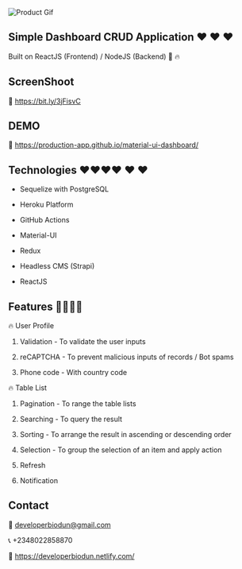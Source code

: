 ![Product Gif](src/assets/github/m2.gif)

## Simple Dashboard CRUD Application ❤️ ❤️ ❤️

Built on ReactJS (Frontend) / NodeJS (Backend) 🚀 🔥

## ScreenShoot

🔗 https://bit.ly/3jFisvC


## DEMO

🔗 https://production-app.github.io/material-ui-dashboard/

## Technologies ❤️❤️❤️❤️ ❤ ❤

- Sequelize with PostgreSQL

- Heroku Platform

- GitHub Actions

- Material-UI

- Redux

- Headless CMS (Strapi)

- ReactJS

## Features 🍓🍓🍓🍓

🔥 User Profile

1. Validation - To validate the user inputs

2. reCAPTCHA - To prevent malicious inputs of records / Bot spams

3. Phone code - With country code

🔥 Table List

1. Pagination - To range the table lists

2. Searching - To query the result

3. Sorting - To arrange the result in ascending or descending order

4. Selection - To group the selection of an item and apply action

5. Refresh

6. Notification

## Contact

📧 developerbiodun@gmail.com

📞 +2348022858870

🔗 https://developerbiodun.netlify.com/
